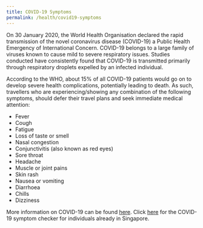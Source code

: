 ```yaml
---
title: COVID-19 Symptoms
permalink: /health/covid19-symptoms
---
```


On 30 January 2020, the World Health Organisation declared the rapid transmission of the novel coronavirus disease (COVID-19) a Public Health Emergency of International Concern. COVID-19 belongs to a large family of viruses known to cause mild to severe respiratory issues. Studies conducted have consistently found that COVID-19 is transmitted primarily through respiratory droplets expelled by an infected individual.

According to the WHO, about 15% of all COVID-19 patients would go on to develop severe health complications, potentially leading to death. As such, travellers who are experiencing/showing any combination of the following symptoms, should defer their travel plans and seek immediate medical attention:

-	Fever
-	Cough
-	Fatigue
-	Loss of taste or smell
-	Nasal congestion
-	Conjunctivitis (also known as red eyes)
-	Sore throat
-	Headache
-	Muscle or joint pains
-	Skin rash
-	Nausea or vomiting
-	Diarrhoea
-	Chills
-	Dizziness

More information on COVID-19 can be found [here](https://www.moh.gov.sg/covid-19). Click [here](https://www.sgcovidcheck.gov.sg/) for the COVID-19 symptom checker for individuals already in Singapore. 
